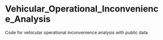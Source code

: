 # Vehicular_Operational_Inconvenience_Analysis
Code for vehicular operational inconvenience analysis with public data
